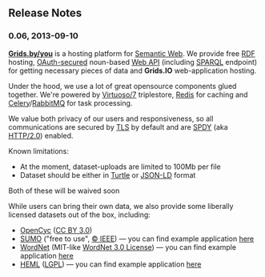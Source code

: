 ## Release Notes

### 0.06, 2013-09-10

**[Grids.by/you](http://grids.by/you)** is a hosting platform for [Semantic Web](https://en.wikipedia.org/wiki/Semantic_web). We provide free [RDF](http://www.w3.org/RDF/ "RDF - Semantic Web Standards") hosting, [OAuth-secured](http://oauth.net/core/1.0a/ "OAuth Core 1.0a") noun-based [Web API](API.md) (including [SPARQL](http://www.w3.org/TR/2013/REC-sparql11-protocol-20130321/ "SPARQL 1.1 Protocol") endpoint) for getting necessary pieces of data and **Grids.IO** web-application hosting.

Under the hood, we use a lot of great opensource components glued together. We're powered by [Virtuoso/7](http://virtuoso.openlinksw.com/dataspace/doc/dav/wiki/Main/ "Virtuoso Open-Source Wiki : Virtuoso Open-Source Edition") triplestore, [Redis](http://redis.io/ "Redis") for caching and [Celery](http://www.celeryproject.org/ "Homepage | Celery: Distributed Task Queue")/[RabbitMQ](http://www.rabbitmq.com/ "RabbitMQ - Messaging that just works") for task processing.

We value both privacy of our users and responsiveness, so all communications are secured by [TLS](https://en.wikipedia.org/wiki/Transport_Layer_Security) by default and are [SPDY](http://www.chromium.org/spdy "SPDY - The Chromium Projects") (aka [HTTP/2.0](https://en.wikipedia.org/wiki/HTTP_2.0)) enabled.

Known limitations:

* At the moment, dataset-uploads are limited to 100Mb per file
* Dataset should be either in [Turtle](http://www.w3.org/TeamSubmission/turtle/ "Turtle - Terse RDF Triple Language") or [JSON-LD](http://json-ld.org/ "JSON-LD - JSON for Linking Data") format

Both of these will be waived soon

While users can bring their own data, we also provide some liberally licensed datasets out of the box, including: 

* [OpenCyc](http://www.cyc.com/platform/opencyc) ([CC BY 3.0](http://creativecommons.org/licenses/by/3.0/ "Creative Commons – Attribution 3.0 Unported – CC BY 3.0"))
* [SUMO](http://www.ontologyportal.org/ "The Suggested Upper Merged Ontology (SUMO)") ("free to use", [© IEEE](http://suo.ieee.org/ "Standard Upper Ontology Working Group (SUO WG) - Home Page")) — you can find example application [here](examples/sumo)
* [WordNet](http://wordnet.princeton.edu/) (MIT-like [WordNet 3.0 License](http://casta-net.jp/~kuribayashi/multi/wns/eng/LICENSE)) — you can find example application [here](examples/word_net)
* [HEML](http://heml.mta.ca/) ([LGPL](https://www.gnu.org/licenses/lgpl.html)) — you can find example application [here](examples/heml)

